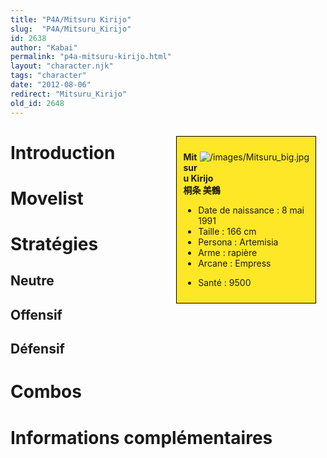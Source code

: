 ```yaml
---
title: "P4A/Mitsuru Kirijo"
slug:  "P4A/Mitsuru_Kirijo"
id: 2638
author: "Kabai"
permalink: "p4a-mitsuru-kirijo.html"
layout: "character.njk"
tags: "character"
date: "2012-08-06"
redirect: "Mitsuru_Kirijo"
old_id: 2648
---
```


<div style="float:right; border: 1px black solid; background-color: #FEE727; width: 40%; margin:15px; padding:10px">
<div style="float:right">

![](/images/Mitsuru_big.jpg "/images/Mitsuru_big.jpg")

</div>
<div>

**Mitsuru Kirijo**  
**桐条 美鶴**  
  

- Date de naissance : 8 mai 1991
- Taille : 166 cm
- Persona : Artemisia
- Arme : rapière
- Arcane : Empress

<!-- -->

- Santé : 9500

</div>
</div>

# Introduction

# Movelist

# Stratégies

## Neutre

## Offensif

## Défensif

# Combos

# Informations complémentaires

